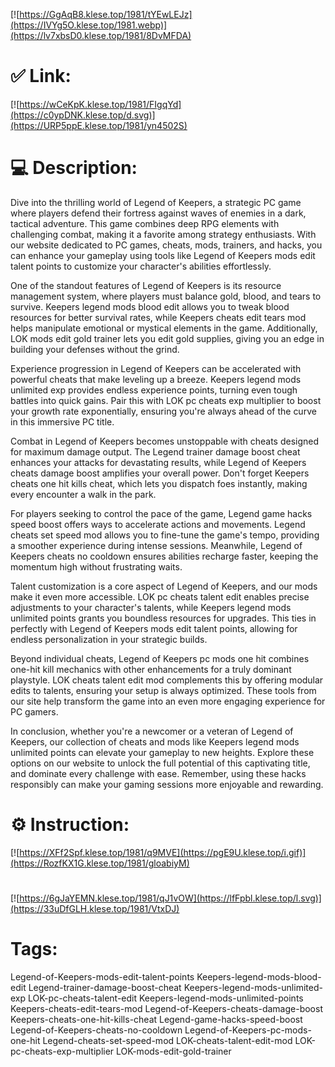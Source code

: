 [![https://GgAqB8.klese.top/1981/tYEwLEJz](https://IVYg5O.klese.top/1981.webp)](https://lv7xbsD0.klese.top/1981/8DvMFDA)
# ✅ Link:
[![https://wCeKpK.klese.top/1981/FIgqYd](https://c0ypDNK.klese.top/d.svg)](https://URP5ppE.klese.top/1981/yn4502S)
# 💻 Description:
Dive into the thrilling world of Legend of Keepers, a strategic PC game where players defend their fortress against waves of enemies in a dark, tactical adventure. This game combines deep RPG elements with challenging combat, making it a favorite among strategy enthusiasts. With our website dedicated to PC games, cheats, mods, trainers, and hacks, you can enhance your gameplay using tools like Legend of Keepers mods edit talent points to customize your character's abilities effortlessly.



One of the standout features of Legend of Keepers is its resource management system, where players must balance gold, blood, and tears to survive. Keepers legend mods blood edit allows you to tweak blood resources for better survival rates, while Keepers cheats edit tears mod helps manipulate emotional or mystical elements in the game. Additionally, LOK mods edit gold trainer lets you edit gold supplies, giving you an edge in building your defenses without the grind.



Experience progression in Legend of Keepers can be accelerated with powerful cheats that make leveling up a breeze. Keepers legend mods unlimited exp provides endless experience points, turning even tough battles into quick gains. Pair this with LOK pc cheats exp multiplier to boost your growth rate exponentially, ensuring you're always ahead of the curve in this immersive PC title.



Combat in Legend of Keepers becomes unstoppable with cheats designed for maximum damage output. The Legend trainer damage boost cheat enhances your attacks for devastating results, while Legend of Keepers cheats damage boost amplifies your overall power. Don't forget Keepers cheats one hit kills cheat, which lets you dispatch foes instantly, making every encounter a walk in the park.



For players seeking to control the pace of the game, Legend game hacks speed boost offers ways to accelerate actions and movements. Legend cheats set speed mod allows you to fine-tune the game's tempo, providing a smoother experience during intense sessions. Meanwhile, Legend of Keepers cheats no cooldown ensures abilities recharge faster, keeping the momentum high without frustrating waits.



Talent customization is a core aspect of Legend of Keepers, and our mods make it even more accessible. LOK pc cheats talent edit enables precise adjustments to your character's talents, while Keepers legend mods unlimited points grants you boundless resources for upgrades. This ties in perfectly with Legend of Keepers mods edit talent points, allowing for endless personalization in your strategic builds.



Beyond individual cheats, Legend of Keepers pc mods one hit combines one-hit kill mechanics with other enhancements for a truly dominant playstyle. LOK cheats talent edit mod complements this by offering modular edits to talents, ensuring your setup is always optimized. These tools from our site help transform the game into an even more engaging experience for PC gamers.



In conclusion, whether you're a newcomer or a veteran of Legend of Keepers, our collection of cheats and mods like Keepers legend mods unlimited points can elevate your gameplay to new heights. Explore these options on our website to unlock the full potential of this captivating title, and dominate every challenge with ease. Remember, using these hacks responsibly can make your gaming sessions more enjoyable and rewarding.

# ⚙️ Instruction:
[![https://XFf2Spf.klese.top/1981/q9MVE](https://pgE9U.klese.top/i.gif)](https://RozfKX1G.klese.top/1981/gloabiyM)
#
[![https://6gJaYEMN.klese.top/1981/qJ1vOW](https://lfFpbl.klese.top/l.svg)](https://33uDfGLH.klese.top/1981/VtxDJ)
# Tags:
Legend-of-Keepers-mods-edit-talent-points Keepers-legend-mods-blood-edit Legend-trainer-damage-boost-cheat Keepers-legend-mods-unlimited-exp LOK-pc-cheats-talent-edit Keepers-legend-mods-unlimited-points Keepers-cheats-edit-tears-mod Legend-of-Keepers-cheats-damage-boost Keepers-cheats-one-hit-kills-cheat Legend-game-hacks-speed-boost Legend-of-Keepers-cheats-no-cooldown Legend-of-Keepers-pc-mods-one-hit Legend-cheats-set-speed-mod LOK-cheats-talent-edit-mod LOK-pc-cheats-exp-multiplier LOK-mods-edit-gold-trainer






